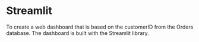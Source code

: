 # Streamlit
To create a web dashboard that is based on the customerID from the Orders database. The dashboard is built with the Streamlit library.
